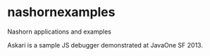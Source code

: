 nashornexamples
===============

Nashorn applications and examples

Askari is a sample JS debugger demonstrated at JavaOne SF 2013.

